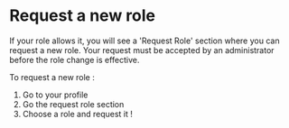 # Request a new role

If your role allows it, you will see a 'Request Role' section where you can request a new role. Your request must be accepted by an administrator before the role change is effective.

To request a new role :

1. Go to your profile
2. Go the request role section
3. Choose a role and request it !
